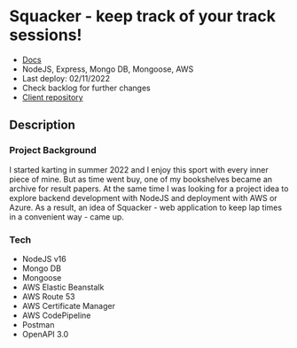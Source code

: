 # Squacker - keep track of your track sessions!
- [Docs](https://api.squacker.link/docs/)
- NodeJS, Express, Mongo DB, Mongoose, AWS
- Last deploy: 02/11/2022
- Check backlog for further changes
- [Client repository](https://github.com/arly-0/-Track-session-results-tracker-client)

## Description

### Project Background
I started karting in summer 2022 and I enjoy this sport with every inner piece of mine. 
But as time went buy, one of my bookshelves became an archive for result papers.
At the same time I was looking for a project idea to explore backend development with NodeJS and deployment with AWS or Azure.
As a result, an idea of Squacker - web application to keep lap times in a convenient way - came up.

### Tech
- NodeJS v16
- Mongo DB
- Mongoose
- AWS Elastic Beanstalk
- AWS Route 53
- AWS Certificate Manager
- AWS CodePipeline
- Postman
- OpenAPI 3.0
